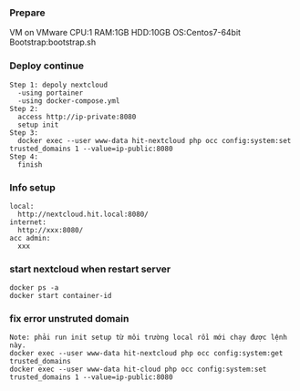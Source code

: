 ### Prepare
  VM on VMware
    CPU:1
    RAM:1GB
    HDD:10GB
    OS:Centos7-64bit
  Bootstrap:bootstrap.sh

### Deploy continue
    Step 1: depoly nextcloud
      -using portainer
      -using docker-compose.yml
    Step 2: 
      access http://ip-private:8080
      setup init
    Step 3:
      docker exec --user www-data hit-nextcloud php occ config:system:set trusted_domains 1 --value=ip-public:8080
    Step 4:
      finish

### Info setup    
    local:
      http://nextcloud.hit.local:8080/
    internet:
      http://xxx:8080/
    acc admin:
      xxx
      
### start nextcloud when restart server
    docker ps -a
    docker start container-id
    
### fix error unstruted domain
    Note: phải run init setup từ môi trường local rồi mới chạy được lệnh này.
    docker exec --user www-data hit-nextcloud php occ config:system:get trusted_domains
    docker exec --user www-data hit-cloud php occ config:system:set trusted_domains 1 --value=ip-public:8080
